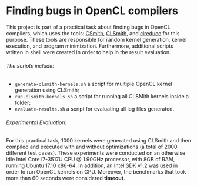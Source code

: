 # Finding bugs in OpenCL compilers

This project is part of a practical task about finding bugs in OpenCL compilers, which uses the tools: [CSmith](https://github.com/csmith-project/csmith), [CLSmith](https://github.com/ChrisLidbury/CLSmith), and [clreduce](https://github.com/mpflanzer/clreduce) for this purpose. These tools are responsible for random kernel generation, kernel execution, and program minimization. Furthermore, additional scripts written in shell were created in order to help in the result evaluation.

###### The scripts include:

* `generate-clsmith-kernels.sh` a script for multiple OpenCL kernel generation using CLSmith;
* `run-clsmith-kernels.sh` a script for running all CLSMith kernels inside a folder;
* `evaluate-results.sh` a script for evaluating all log files generated.

###### Experimental Evaluation:

For this practical task, 1000 kernels were generated using CLSmith and then compiled and executed with and without optimizations (a total of 2000 different test cases). These experiments were conducted on an otherwise idle Intel Core i7-3517U CPU @ 1.90GHz processor, with 8GB of RAM, running Ubuntu 17.10 x86-64. In addition, an Intel SDK v1.2 was used in order to run OpenCL kernels on CPU. Moreover, the benchmarks that took more than 60 seconds were considered **timeout**.


